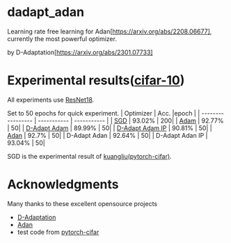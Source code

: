 # dadapt_adan
Learning rate free learning for Adan[https://arxiv.org/abs/2208.06677], currently the most powerful optimizer. 

by D-Adaptation[https://arxiv.org/abs/2301.07733]
# Experimental results([cifar-10](https://www.cs.toronto.edu/~kriz/cifar.html))
All experiments use [ResNet18](https://arxiv.org/abs/1512.03385).

Set to 50 epochs for quick experiment.
| Optimizer | Acc.        |epoch |
| ----------------- | ----------- | ----------- |
| [SGD](http://www.cs.toronto.edu/~hinton/absps/momentum.pdf)              | 93.02% | 200|
| [Adam](https://arxiv.org/abs/1412.6980)              | 92.77% | 50|
| [D-Adapt Adam](https://arxiv.org/abs/2301.07733)              | 89.99% | 50|
| [D-Adapt Adam IP](https://arxiv.org/abs/2301.07733)              | 90.81% | 50|
| [Adan](https://arxiv.org/abs/2208.06677)              | 92.7% | 50|
| D-Adapt Adan              | 92.64% | 50|
| D-Adapt Adan IP             | 93.04% | 50|

SGD is the experimental result of [kuangliu(pytorch-cifar)](https://github.com/kuangliu/pytorch-cifar).
# Acknowledgments
Many thanks to these excellent opensource projects
* [D-Adaptation](https://github.com/facebookresearch/dadaptation)
* [Adan](https://github.com/sail-sg/Adan)
* test code from [pytorch-cifar](https://github.com/kuangliu/pytorch-cifar)

